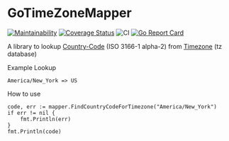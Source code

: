 # GoTimeZoneMapper
[![Maintainability](https://api.codeclimate.com/v1/badges/85a98cfb0a056bbc4d4e/maintainability)](https://codeclimate.com/github/SiddhantAgarwal/GoTimezoneMapper/maintainability)
[![Coverage Status](https://coveralls.io/repos/github/SiddhantAgarwal/GoTimezoneMapper/badge.svg?branch=master)](https://coveralls.io/github/SiddhantAgarwal/GoTimezoneMapper?branch=master)
![CI](https://github.com/SiddhantAgarwal/GoTimezoneMapper/workflows/CI/badge.svg?branch=master)
[![Go Report Card](https://goreportcard.com/badge/github.com/SiddhantAgarwal/GoTimezoneMapper)](https://goreportcard.com/report/github.com/SiddhantAgarwal/GoTimezoneMapper)

A library to lookup [Country-Code](https://en.wikipedia.org/wiki/ISO_3166-1_alpha-2) (ISO 3166-1 alpha-2) from [Timezone](https://en.wikipedia.org/wiki/Tz_database) (tz database)

Example Lookup
```
America/New_York => US
```

How to use
```
code, err := mapper.FindCountryCodeForTimezone("America/New_York")
if err != nil {
	fmt.Println(err)
}
fmt.Println(code)
```